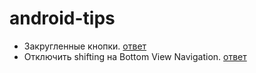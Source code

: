 # android-tips

* Закругленные кнопки. [ответ](https://medium.com/@inibukanadit/androidstarter-1-i-want-a-round-button-636bc5553d6d)
* Отключить shifting на Bottom View Navigation. [ответ](https://gist.github.com/aboutgaurav/7bc06bde7822502e51a06f9410dfd3e2)
